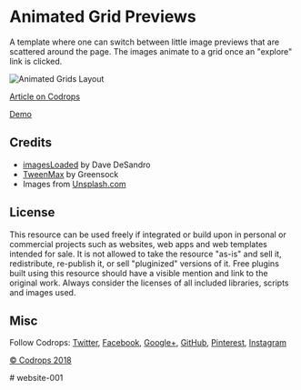 # Animated Grid Previews

A template where one can switch between little image previews that are scattered around the page. The images animate to a grid once an "explore" link is clicked.

![Animated Grids Layout](https://tympanus.net/codrops/wp-content/uploads/2018/10/Animated-Grids-Layout_Featured.jpg)

[Article on Codrops](https://tympanus.net/codrops/?p=36291)

[Demo](https://tympanus.net/Development/AnimatedGridPreviews/)

## Credits

- [imagesLoaded](https://imagesloaded.desandro.com/) by Dave DeSandro
- [TweenMax](https://greensock.com/tweenmax) by Greensock
- Images from [Unsplash.com](https://unsplash.com/)

## License
This resource can be used freely if integrated or build upon in personal or commercial projects such as websites, web apps and web templates intended for sale. It is not allowed to take the resource "as-is" and sell it, redistribute, re-publish it, or sell "pluginized" versions of it. Free plugins built using this resource should have a visible mention and link to the original work. Always consider the licenses of all included libraries, scripts and images used.

## Misc

Follow Codrops: [Twitter](http://www.twitter.com/codrops), [Facebook](http://www.facebook.com/codrops), [Google+](https://plus.google.com/101095823814290637419), [GitHub](https://github.com/codrops), [Pinterest](http://www.pinterest.com/codrops/), [Instagram](https://www.instagram.com/codropsss/)


[© Codrops 2018](http://www.codrops.com)





#   w e b s i t e - 0 0 1  
 
